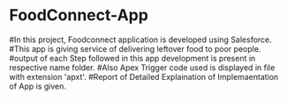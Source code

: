 # FoodConnect-App
#In this project, Foodconnect application is developed using Salesforce.
#This app is giving service of delivering leftover food to poor people.
#output of each Step followed in this app development is present in respective name folder.
#Also Apex Trigger code used is displayed in file with extension 'apxt'.
#Report of Detailed Explaination of Implemaentation of App is given.
